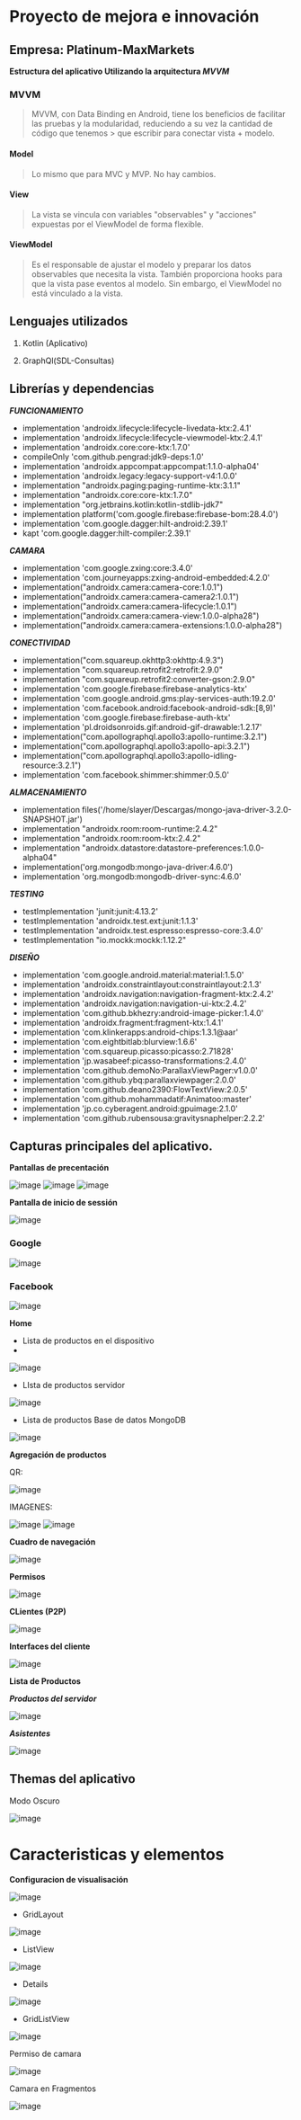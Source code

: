 # Proyecto de mejora e innovación 

## Empresa: Platinum-MaxMarkets 

**Estructura del aplicativo Utilizando la arquitectura _MVVM_** 

### MVVM 

> MVVM, con Data Binding en Android, tiene los beneficios de facilitar las pruebas y la modularidad, reduciendo a su vez la cantidad de código que tenemos > que escribir para conectar vista + modelo. 

#### Model 

> Lo mismo que para MVC y MVP. No hay cambios. 

#### View 

> La vista se vincula con variables "observables" y "acciones" expuestas por el ViewModel de forma flexible. 

#### ViewModel 

> Es el responsable de ajustar el modelo y preparar los datos observables que necesita la vista. También proporciona hooks para que la vista pase eventos al modelo. Sin embargo, el ViewModel no está vinculado a la vista. 

## Lenguajes utilizados 


1. Kotlin (Aplicativo) 

2. GraphQl(SDL-Consultas) 

  
## Librerías y dependencias 

***FUNCIONAMIENTO***
- implementation 'androidx.lifecycle:lifecycle-livedata-ktx:2.4.1'
- implementation 'androidx.lifecycle:lifecycle-viewmodel-ktx:2.4.1'
- implementation 'androidx.core:core-ktx:1.7.0'
- compileOnly 'com.github.pengrad:jdk9-deps:1.0'
- implementation 'androidx.appcompat:appcompat:1.1.0-alpha04'
- implementation 'androidx.legacy:legacy-support-v4:1.0.0'
- implementation "androidx.paging:paging-runtime-ktx:3.1.1"
- implementation "androidx.core:core-ktx:1.7.0"
- implementation "org.jetbrains.kotlin:kotlin-stdlib-jdk7"
- implementation platform('com.google.firebase:firebase-bom:28.4.0')
- implementation 'com.google.dagger:hilt-android:2.39.1'
- kapt 'com.google.dagger:hilt-compiler:2.39.1'

***CAMARA***
- implementation 'com.google.zxing:core:3.4.0'
- implementation 'com.journeyapps:zxing-android-embedded:4.2.0'
- implementation("androidx.camera:camera-core:1.0.1")
- implementation("androidx.camera:camera-camera2:1.0.1")
- implementation("androidx.camera:camera-lifecycle:1.0.1")
- implementation("androidx.camera:camera-view:1.0.0-alpha28")
- implementation("androidx.camera:camera-extensions:1.0.0-alpha28")

***CONECTIVIDAD***
- implementation("com.squareup.okhttp3:okhttp:4.9.3")
- implementation "com.squareup.retrofit2:retrofit:2.9.0"
- implementation "com.squareup.retrofit2:converter-gson:2.9.0"
- implementation 'com.google.firebase:firebase-analytics-ktx'
- implementation 'com.google.android.gms:play-services-auth:19.2.0'
- implementation 'com.facebook.android:facebook-android-sdk:[8,9)'
- implementation 'com.google.firebase:firebase-auth-ktx'
- implementation 'pl.droidsonroids.gif:android-gif-drawable:1.2.17'
- implementation("com.apollographql.apollo3:apollo-runtime:3.2.1")
- implementation("com.apollographql.apollo3:apollo-api:3.2.1")
- implementation("com.apollographql.apollo3:apollo-idling-resource:3.2.1")
- implementation 'com.facebook.shimmer:shimmer:0.5.0'

***ALMACENAMIENTO***
- implementation files('/home/slayer/Descargas/mongo-java-driver-3.2.0-SNAPSHOT.jar')
- implementation "androidx.room:room-runtime:2.4.2"
- implementation "androidx.room:room-ktx:2.4.2"
- implementation "androidx.datastore:datastore-preferences:1.0.0-alpha04"
- implementation('org.mongodb:mongo-java-driver:4.6.0')
- implementation 'org.mongodb:mongodb-driver-sync:4.6.0'

***TESTING***
- testImplementation 'junit:junit:4.13.2'
- testImplementation 'androidx.test.ext:junit:1.1.3'
- testImplementation 'androidx.test.espresso:espresso-core:3.4.0'
- testImplementation "io.mockk:mockk:1.12.2"

***DISEÑO***
- implementation 'com.google.android.material:material:1.5.0'
- implementation 'androidx.constraintlayout:constraintlayout:2.1.3'
- implementation 'androidx.navigation:navigation-fragment-ktx:2.4.2'
- implementation 'androidx.navigation:navigation-ui-ktx:2.4.2'
- implementation 'com.github.bkhezry:android-image-picker:1.4.0'
- implementation 'androidx.fragment:fragment-ktx:1.4.1'
- implementation 'com.klinkerapps:android-chips:1.3.1@aar'
- implementation 'com.eightbitlab:blurview:1.6.6'
- implementation 'com.squareup.picasso:picasso:2.71828'
- implementation 'jp.wasabeef:picasso-transformations:2.4.0'
- implementation 'com.github.demoNo:ParallaxViewPager:v1.0.0'
- implementation 'com.github.ybq:parallaxviewpager:2.0.0'
- implementation 'com.github.deano2390:FlowTextView:2.0.5'
- implementation 'com.github.mohammadatif:Animatoo:master'
- implementation 'jp.co.cyberagent.android:gpuimage:2.1.0'
- implementation 'com.github.rubensousa:gravitysnaphelper:2.2.2'

 
## Capturas principales del aplicativo.

**Pantallas de precentación**

![image](https://user-images.githubusercontent.com/51754456/172529491-ed5cc0fb-7490-4b78-b74d-f1c21b84f3e7.png)
![image](https://user-images.githubusercontent.com/51754456/172529525-f6af3acb-ab30-45bf-8710-20920b45487e.png)
![image](https://user-images.githubusercontent.com/51754456/172529546-c5022f5b-6b0a-43c8-b1d4-83af5fcb0a3a.png)

**Pantalla de inicio de sessión**

![image](https://user-images.githubusercontent.com/51754456/172529601-f6e2761f-3d52-4a54-acbe-30098b164395.png)

### Google

![image](https://user-images.githubusercontent.com/51754456/172529682-cd5bd3a5-69e2-4463-9ca0-e09a3ad7f1ff.png)

### Facebook

![image](https://user-images.githubusercontent.com/51754456/172529734-df64ab76-6cb5-4557-8c58-8b084a1a990c.png)

**Home**

- Lista de productos en el dispositivo
- 
![image](https://user-images.githubusercontent.com/51754456/172529770-bca0b13b-b60f-4820-a87e-21cea305fdd5.png)

- LIsta de productos servidor

![image](https://user-images.githubusercontent.com/51754456/172530055-f99f65f2-438b-4c08-81c2-793f9b8b3b63.png)

- Lista de productos Base de datos MongoDB

![image](https://user-images.githubusercontent.com/51754456/172530110-f588bc24-112b-4e03-8b78-6134bf7d935a.png)

**Agregación de productos**

QR:


![image](https://user-images.githubusercontent.com/51754456/172530176-5b6ed638-783d-47a9-9511-76fa73d949c3.png)

IMAGENES:

![image](https://user-images.githubusercontent.com/51754456/172530424-13ecaf85-de61-4e8c-ae2a-d9766e565bf2.png)
![image](https://user-images.githubusercontent.com/51754456/172530310-6d7071de-5868-4e5d-93a6-4abeacec1406.png)

**Cuadro de navegación**

![image](https://user-images.githubusercontent.com/51754456/172530493-be8f3f85-33e7-4cd1-9379-b6d4ddbdff47.png)

**Permisos**

![image](https://user-images.githubusercontent.com/51754456/172531018-3ddc11da-a522-456b-8930-059290751302.png)

**CLientes (P2P)**

![image](https://user-images.githubusercontent.com/51754456/172531293-7231b88a-4408-4a38-bffd-62173fcf9fd2.png)

**Interfaces del cliente**

![image](https://user-images.githubusercontent.com/51754456/172531354-48369001-1002-47d5-94c6-bc4a2e20f6d8.png)

**Lista de Productos**

***Productos del servidor***

![image](https://user-images.githubusercontent.com/51754456/172531651-a6a6cf2a-5380-432a-be2d-4ec2906ac68b.png)

***Asistentes***

![image](https://user-images.githubusercontent.com/51754456/172531756-8b5af648-0069-4c61-8061-7bcb43597583.png)

## Themas del aplicativo

Modo Oscuro

![image](https://user-images.githubusercontent.com/51754456/172623483-ce7dc764-3235-4825-a8de-791aa9d832ea.png)


# Caracteristicas y elementos

**Configuracion de visualisación**

![image](https://user-images.githubusercontent.com/51754456/172623624-5374541c-216a-495c-b167-3774268c3a64.png)

- GridLayout

![image](https://user-images.githubusercontent.com/51754456/172623724-3fcca2a0-9b7e-4edc-be4c-bba7dfe6f589.png)

- ListView

![image](https://user-images.githubusercontent.com/51754456/172623810-92978a1b-e9a2-485e-a324-8e74f835c412.png)

- Details

![image](https://user-images.githubusercontent.com/51754456/172623864-9376ea07-26c1-4ce3-ab9f-621bc70b5353.png)

- GridListView

![image](https://user-images.githubusercontent.com/51754456/172623933-8d6bd347-8bf0-4701-8939-a75fe7873848.png)

Permiso de camara

![image](https://user-images.githubusercontent.com/51754456/172624003-62d122fe-6a2f-462e-9d00-ea2d17db6b6f.png)


Camara en Fragmentos

![image](https://user-images.githubusercontent.com/51754456/172624177-c8475a65-d0b6-4a3a-bcb5-8597339a6b0f.png)





